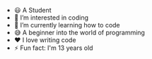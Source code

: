 - 😃 A Student
- 👀 I’m interested in coding
- 🌱 I’m currently learning how to code
- 😅 A beginner into the world of programming
- ❤️ I love writing code
- ⚡ Fun fact: I'm 13 years old
